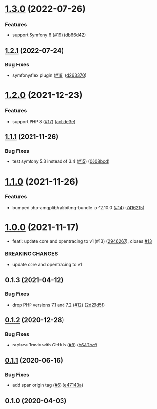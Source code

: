# [1.3.0](https://github.com/auxmoney/OpentracingBundle-amqplib-RabbitMq/compare/v1.2.1...v1.3.0) (2022-07-26)


### Features

* support Symfony 6 ([#19](https://github.com/auxmoney/OpentracingBundle-amqplib-RabbitMq/issues/19)) ([db66d42](https://github.com/auxmoney/OpentracingBundle-amqplib-RabbitMq/commit/db66d42ab490e7e4b27501b91bebb356864eaa26))

## [1.2.1](https://github.com/auxmoney/OpentracingBundle-amqplib-RabbitMq/compare/v1.2.0...v1.2.1) (2022-07-24)


### Bug Fixes

* symfony/flex plugin ([#18](https://github.com/auxmoney/OpentracingBundle-amqplib-RabbitMq/issues/18)) ([d263370](https://github.com/auxmoney/OpentracingBundle-amqplib-RabbitMq/commit/d26337012455eedafea3ab262b5896543296540e))

# [1.2.0](https://github.com/auxmoney/OpentracingBundle-amqplib-RabbitMq/compare/v1.1.1...v1.2.0) (2021-12-23)


### Features

* support PHP 8 ([#17](https://github.com/auxmoney/OpentracingBundle-amqplib-RabbitMq/issues/17)) ([acbde3e](https://github.com/auxmoney/OpentracingBundle-amqplib-RabbitMq/commit/acbde3e06073648fe78ad556a6fd510bcf247115))

## [1.1.1](https://github.com/auxmoney/OpentracingBundle-amqplib-RabbitMq/compare/v1.1.0...v1.1.1) (2021-11-26)


### Bug Fixes

* test symfony 5.3 instead of 3.4 ([#15](https://github.com/auxmoney/OpentracingBundle-amqplib-RabbitMq/issues/15)) ([0608bcd](https://github.com/auxmoney/OpentracingBundle-amqplib-RabbitMq/commit/0608bcd45b138af00039fc5c788ba6d1d966eb03))

# [1.1.0](https://github.com/auxmoney/OpentracingBundle-amqplib-RabbitMq/compare/v1.0.0...v1.1.0) (2021-11-26)


### Features

* bumped php-amqplib/rabbitmq-bundle to ^2.10.0 ([#14](https://github.com/auxmoney/OpentracingBundle-amqplib-RabbitMq/issues/14)) ([7416215](https://github.com/auxmoney/OpentracingBundle-amqplib-RabbitMq/commit/74162159a031935a706ee3cb18ac58839490a5d4))

# [1.0.0](https://github.com/auxmoney/OpentracingBundle-amqplib-RabbitMq/compare/v0.1.3...v1.0.0) (2021-11-17)


* feat!: update core and opentracing to v1 (#13) ([2946267](https://github.com/auxmoney/OpentracingBundle-amqplib-RabbitMq/commit/2946267103514e3db7b9318ed5619cdcc41686bc)), closes [#13](https://github.com/auxmoney/OpentracingBundle-amqplib-RabbitMq/issues/13)


### BREAKING CHANGES

* update core and opentracing to v1

## [0.1.3](https://github.com/auxmoney/OpentracingBundle-amqplib-RabbitMq/compare/v0.1.2...v0.1.3) (2021-04-12)


### Bug Fixes

* drop PHP versions 7.1 and 7.2 ([#12](https://github.com/auxmoney/OpentracingBundle-amqplib-RabbitMq/issues/12)) ([2d29d5f](https://github.com/auxmoney/OpentracingBundle-amqplib-RabbitMq/commit/2d29d5f797d8014c7a7c7c1d6e27f3a497c37857))

## [0.1.2](https://github.com/auxmoney/OpentracingBundle-amqplib-RabbitMq/compare/v0.1.1...v0.1.2) (2020-12-28)


### Bug Fixes

* replace Travis with GitHub ([#8](https://github.com/auxmoney/OpentracingBundle-amqplib-RabbitMq/issues/8)) ([b642bcf](https://github.com/auxmoney/OpentracingBundle-amqplib-RabbitMq/commit/b642bcf558aeb3220e2aa4e712658ffba6132130))

## [0.1.1](https://github.com/auxmoney/OpentracingBundle-amqplib-RabbitMq/compare/v0.1.0...v0.1.1) (2020-06-16)


### Bug Fixes

* add span origin tag ([#6](https://github.com/auxmoney/OpentracingBundle-amqplib-RabbitMq/issues/6)) ([e47143a](https://github.com/auxmoney/OpentracingBundle-amqplib-RabbitMq/commit/e47143a63777f26c96446ce2a5ba94a54fc9cbba))

## 0.1.0 (2020-04-03)
